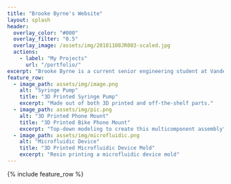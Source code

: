 ```yaml
---
title: "Brooke Byrne's Website"
layout: splash
header:
  overlay_color: "#000"
  overlay_filter: "0.5"
  overlay_image: /assets/img/20181108JR003-scaled.jpg
  actions:
    - label: "My Projects"
      url: "/portfolio/"
excerpt: "Brooke Byrne is a current senior engineering student at Vanderbilt University graduating in May 2025. She has interests in biomedical engineering, data analysis, digital fabrication, and mobile health and hardware. Here you will find the various projects she has worked on."
feature_row:
  - image_path: assets/img/image.png
    alt: "Syringe Pump"
    title: "3D Printed Syringe Pump"
    excerpt: "Made out of both 3D printed and off-the-shelf parts."
  - image_path: assets/img/pic.png
    alt: "3D Printed Phone Mount"
    title: "3D Printed Bike Phone Mount"
    excerpt: "Top-down modeling to create this multicomponent assembly"
  - image_path: assets/img/microfluidic.png
    alt: "Microfluidic Device"
    title: "3D Printed Microfluidic Device Mold"
    excerpt: "Resin printing a microfluidic device mold"
---
```


{% include feature_row %}

